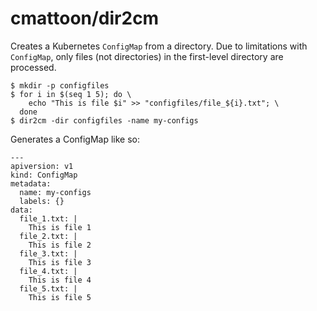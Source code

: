 cmattoon/dir2cm
===============

Creates a Kubernetes `ConfigMap` from a directory. Due to limitations with `ConfigMap`,
only files (not directories) in the first-level directory are processed.

```
$ mkdir -p configfiles
$ for i in $(seq 1 5); do \
    echo "This is file $i" >> "configfiles/file_${i}.txt"; \
  done
$ dir2cm -dir configfiles -name my-configs
```

Generates a ConfigMap like so:
```
---
apiversion: v1
kind: ConfigMap
metadata:
  name: my-configs
  labels: {}
data:
  file_1.txt: |
    This is file 1
  file_2.txt: |
    This is file 2
  file_3.txt: |
    This is file 3
  file_4.txt: |
    This is file 4
  file_5.txt: |
    This is file 5
```

